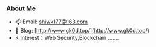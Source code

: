 <!--
- 🔭 I’m currently working on ...
- 🌱 I’m currently learning ...
- 👯 I’m looking to collaborate on ...
- 🤔 I’m looking for help with ...
- 💬 Ask me about ...
- 📫 How to reach me: ...
- 😄 Pronouns: ...
- ⚡ Fun fact: ...


## Hi there 👋

<img align="right" src="https://github-readme-stats-git-masterrstaa-rickstaa.vercel.app/api?username=gk0d&hide_title=true&hide_border=true&show_icons=trueline_height=21&text_color=000&icon_color=000&bg_color=0,ea6161,ffc64d,fffc4d,52fa5a&theme=graywhite" width="420">
-->

### About Me
- 📫 Email: shiwk177@163.com
- 📖 Blog:  [http://www.gk0d.top/](http://www.gk0d.top/)
- ⚡ Interest：Web Security,Blockchain .......


  






